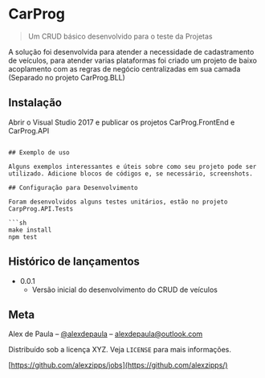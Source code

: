 # CarProg
> Um CRUD básico desenvolvido para o teste da Projetas

A solução foi desenvolvida para atender a necessidade de cadastramento de veículos, para atender varias plataformas foi criado um projeto de baixo acoplamento com as regras de negócio centralizadas em sua camada (Separado no projeto CarProg.BLL)


## Instalação

Abrir o Visual Studio 2017 e publicar os projetos CarProg.FrontEnd e CarProg.API

```

## Exemplo de uso

Alguns exemplos interessantes e úteis sobre como seu projeto pode ser utilizado. Adicione blocos de códigos e, se necessário, screenshots.

## Configuração para Desenvolvimento

Foram desenvolvidos alguns testes unitários, estão no projeto CarpProg.API.Tests

```sh
make install
npm test
```

## Histórico de lançamentos

* 0.0.1
    * Versão inicial do desenvolvimento do CRUD de veículos

## Meta

Alex de Paula – [@alexdepaula](https://www.linkedin.com/in/alexdepaula) – alexdepaula@outlook.com

Distribuído sob a licença XYZ. Veja `LICENSE` para mais informações.

[https://github.com/alexzipps/jobs](https://github.com/alexzipps/)

[npm-image]: https://img.shields.io/npm/v/datadog-metrics.svg?style=flat-square
[npm-url]: https://npmjs.org/package/datadog-metrics
[npm-downloads]: https://img.shields.io/npm/dm/datadog-metrics.svg?style=flat-square
[travis-image]: https://img.shields.io/travis/dbader/node-datadog-metrics/master.svg?style=flat-square
[travis-url]: https://travis-ci.org/dbader/node-datadog-metrics